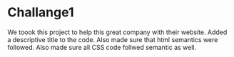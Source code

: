 # Challange1
We toook this project to help this great company with their website. 
Added a descriptive title to the code. 
Also made sure that html semantics were followed.
Also made sure all CSS code follwed semantic as well. 

